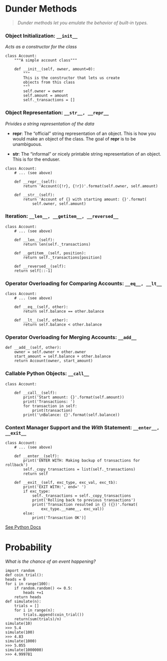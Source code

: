 # Dunder Methods
> *Dunder methods let you emulate the behavior of built-in types.*

### Object Initialization: ``` __init__ ```
*Acts as a constructor for the class*

```
class Account:
    """A simple account class"""

    def __init__(self, owner, amount=0):
        """
        This is the constructor that lets us create
        objects from this class
        """
        self.owner = owner
        self.amount = amount
        self._transactions = []
```
### Object Representation: ```__str__, __repr__```
*Privides a string representation of the data*

 - __repr__: The “official” string representation of an object. This is how you would make an object of the class. The goal of __repr__ is to be unambiguous.

 - __str__: The “informal” or nicely printable string representation of an object. This is for the enduser.
```
class Account:
    # ... (see above)

    def __repr__(self):
        return 'Account({!r}, {!r})'.format(self.owner, self.amount)

    def __str__(self):
        return 'Account of {} with starting amount: {}'.format(
            self.owner, self.amount)
```
### Iteration: ```__len__, __getitem__, __reversed__```
```
class Account:
    # ... (see above)

    def __len__(self):
        return len(self._transactions)

    def __getitem__(self, position):
        return self._transactions[position]
    
    def __reversed__(self):
    return self[::-1]
```
### Operator Overloading for Comparing Accounts: ```__eq__, __lt__```
```
class Account:
    # ... (see above)

    def __eq__(self, other):
        return self.balance == other.balance

    def __lt__(self, other):
        return self.balance < other.balance
```
### Operator Overloading for Merging Accounts: ```__add__```
```
def __add__(self, other):
    owner = self.owner + other.owner
    start_amount = self.balance + other.balance
    return Account(owner, start_amount)
```
### Callable Python Objects: ```__call__```
```
class Account:

    def __call__(self):
        print('Start amount: {}'.format(self.amount))
        print('Transactions: ')
        for transaction in self:
            print(transaction)
        print('\nBalance: {}'.format(self.balance))
```
### Context Manager Support and the *With* Statement: ```__enter__, __exit__```
```
class Account:
    # ... (see above)

    def __enter__(self):
        print('ENTER WITH: Making backup of transactions for rollback')
        self._copy_transactions = list(self._transactions)
        return self

    def __exit__(self, exc_type, exc_val, exc_tb):
        print('EXIT WITH:', end=' ')
        if exc_type:
            self._transactions = self._copy_transactions
            print('Rolling back to previous transactions')
            print('Transaction resulted in {} ({})'.format(
                exc_type.__name__, exc_val))
        else:
            print('Transaction OK')]
```
[See Python Docs](https://docs.python.org/3/reference/datamodel.html)



# Probability 
*What is the chance of an event happening?*
```
import random
def coin_trial():
heads = 0
for i in range(100):
    if random.random() <= 0.5:
        heads +=1
    return heads
def simulate(n):
    trials = []
    for i in range(n):
        trials.append(coin_trial())
    return(sum(trials)/n)
simulate(10)
>>> 5.4
simulate(100)
>>> 4.83
simulate(1000)
>>> 5.055
simulate(1000000)
>>> 4.999781
```

